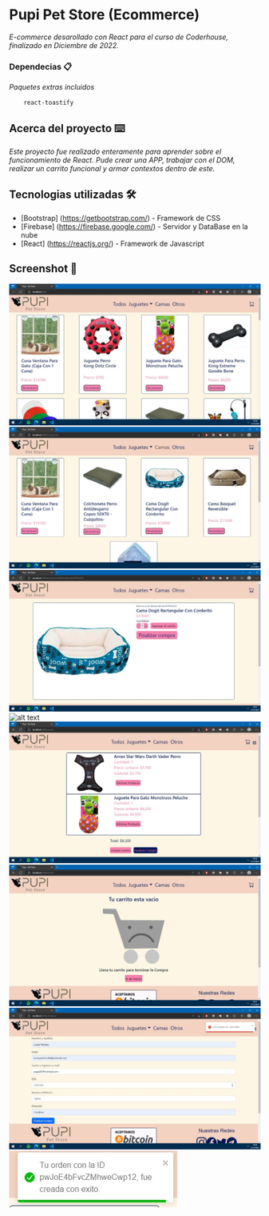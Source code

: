 # Pupi Pet Store (Ecommerce)

_E-commerce desarollado con React para el curso de Coderhouse, finalizado en Diciembre de 2022._

### Dependecias 📋

_Paquetes extras incluidos_

```
    react-toastify
```

## Acerca del proyecto ⌨️

_Este proyecto fue realizado enteramente para aprender sobre el funcionamiento de React. Pude crear una APP, trabajar con el DOM, realizar un carrito funcional y armar contextos dentro de este._

## Tecnologias utilizadas 🛠️

* [Bootstrap] (https://getbootstrap.com/) - Framework de CSS
* [Firebase] (https://firebase.google.com/) - Servidor y DataBase en la nube
* [React] (https://reactjs.org/) - Framework de Javascript

## Screenshot 📌

![alt text](https://raw.githubusercontent.com/LucasPanizzo/pupi-pet-shop/main/public/imagenes/todos%20los%20productos.jpg)
![alt text](https://raw.githubusercontent.com/LucasPanizzo/pupi-pet-shop/main/public/imagenes/categorias.jpg)
![alt text](https://raw.githubusercontent.com/LucasPanizzo/pupi-pet-shop/main/public/imagenes/detalle%20producto.jpg)
![alt text](hhttps://raw.githubusercontent.com/LucasPanizzo/pupi-pet-shop/main/public/imagenes/sin%20stock.jpg)
![alt text](https://raw.githubusercontent.com/LucasPanizzo/pupi-pet-shop/main/public/imagenes/cart.jpg)
![alt text](https://raw.githubusercontent.com/LucasPanizzo/pupi-pet-shop/main/public/imagenes/empty%20cart.jpg)
![alt text](https://raw.githubusercontent.com/LucasPanizzo/pupi-pet-shop/main/public/imagenes/email%20check%20fail.jpg)
![alt text](https://raw.githubusercontent.com/LucasPanizzo/pupi-pet-shop/main/public/imagenes/orden%20generada.jpg)